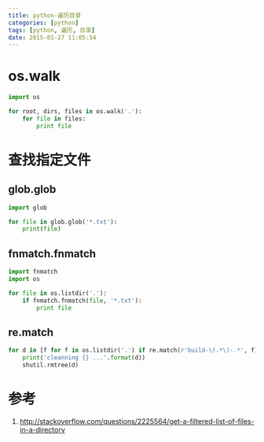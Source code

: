 ```yaml
---
title: python-遍历目录
categories: [python]
tags: [python, 遍历, 目录]
date: 2015-01-27 11:05:54
---
```


# os.walk

```python
import os

for root, dirs, files in os.walk('.'):
    for file in files:
        print file
```

# 查找指定文件

## glob.glob

```python
import glob

for file in glob.glob('*.txt'):
    print(file)
```

## fnmatch.fnmatch

```python
import fnmatch
import os

for file in os.listdir('.'):
    if fnmatch.fnmatch(file, '*.txt'):
        print file
```

## re.match

```python
for d in [f for f in os.listdir('.') if re.match(r'build-\(.*\)-.*', f)]:
    print('cleanning {} ...'.format(d))
    shutil.rmtree(d)
```

# 参考

1.  <http://stackoverflow.com/questions/2225564/get-a-filtered-list-of-files-in-a-directory>

